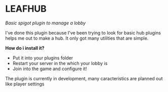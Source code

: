 # LEAFHUB

*Basic spigot plugin to manage a lobby*

I've done this plugin because I've been trying to look for basic hub plugins helps me out to make a hub. It only got many utilities that are simple.

**How do i install it?**  
- Put it into your plugins folder
- Restart your server in the which your lobby is
- Join into the game and configure it!

The plugin is currently in development, many caracteristics are planned out like player settings
